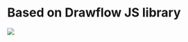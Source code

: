 # Based on Drawflow JS library

![](![image](https://github.com/DavorBeg/Drawflow-Blazor/assets/8352415/a00abea0-bce8-47f5-88f9-f6b16c0e7f2a)
)
